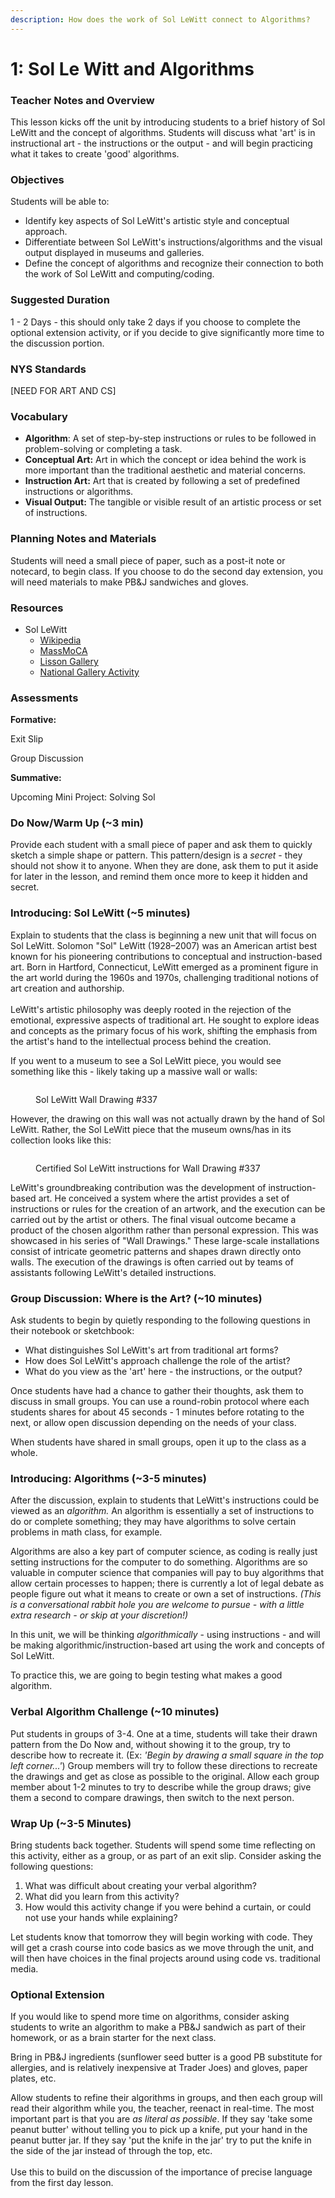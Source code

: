 ```yaml
---
description: How does the work of Sol LeWitt connect to Algorithms?
---
```


# 1: Sol Le Witt and Algorithms

### Teacher Notes and Overview

This lesson kicks off the unit by introducing students to a brief history of Sol LeWitt and the concept of algorithms. Students will discuss what 'art' is in instructional art - the instructions or the output - and will begin practicing what it takes to create 'good' algorithms.&#x20;

### Objectives

Students will be able to:

* Identify key aspects of Sol LeWitt's artistic style and conceptual approach.
* Differentiate between Sol LeWitt's instructions/algorithms and the visual output displayed in museums and galleries.
* Define the concept of algorithms and recognize their connection to both the work of Sol LeWitt and computing/coding.

### Suggested Duration

1 - 2 Days - this should only take 2 days if you choose to complete the optional extension activity, or if you decide to give significantly more time to the discussion portion.

### NYS Standards

\[NEED FOR ART AND CS]

### Vocabulary

* **Algorithm**: A set of step-by-step instructions or rules to be followed in problem-solving or completing a task.&#x20;
* **Conceptual Art:** Art in which the concept or idea behind the work is more important than the traditional aesthetic and material concerns.&#x20;
* **Instruction Art:** Art that is created by following a set of predefined instructions or algorithms.&#x20;
* **Visual Output:** The tangible or visible result of an artistic process or set of instructions.

### Planning Notes and Materials

Students will need a small piece of paper, such as a post-it note or notecard, to begin class. If you choose to do the second day extension, you will need materials to make PB\&J sandwiches and gloves.

### Resources

* Sol LeWitt
  * [Wikipedia](https://en.wikipedia.org/wiki/Sol\_LeWitt)
  * [MassMoCA](https://massmoca.org/sol-lewitt/)
  * [Lisson Gallery](https://www.lissongallery.com/artists/sol-lewitt)
  * [National Gallery Activity](https://www.nga.gov/learn/teachers/lessons-activities/new-angles/sol-lewitt.html)

### Assessments

**Formative:**

Exit Slip

Group Discussion

**Summative:**

Upcoming Mini Project: Solving Sol

### Do Now/Warm Up (\~3 min)

Provide each student with a small piece of paper and ask them to quickly sketch a simple shape or pattern. This pattern/design is a _secret_ - they should not show it to anyone. When they are done, ask them to put it aside for later in the lesson, and remind them once more to keep it hidden and secret.

### Introducing: Sol LeWitt (\~5 minutes)

Explain to students that the class is beginning a new unit that will focus on Sol LeWitt. Solomon "Sol" LeWitt (1928–2007) was an American artist best known for his pioneering contributions to conceptual and instruction-based art. Born in Hartford, Connecticut, LeWitt emerged as a prominent figure in the art world during the 1960s and 1970s, challenging traditional notions of art creation and authorship.\
\
LeWitt's artistic philosophy was deeply rooted in the rejection of the emotional, expressive aspects of traditional art. He sought to explore ideas and concepts as the primary focus of his work, shifting the emphasis from the artist's hand to the intellectual process behind the creation.

If you went to a museum to see a Sol LeWitt piece, you would see something like this - likely taking up a massive wall or walls:

<figure><img src="../.gitbook/assets/image (2).png" alt=""><figcaption><p>Sol LeWitt Wall Drawing #337</p></figcaption></figure>

However, the drawing on this wall was not actually drawn by the hand of Sol LeWitt. Rather, the Sol LeWitt piece that the museum owns/has in its collection looks like this:

<figure><img src="../.gitbook/assets/image (3).png" alt=""><figcaption><p>Certified Sol LeWitt instructions for Wall Drawing #337</p></figcaption></figure>

LeWitt's groundbreaking contribution was the development of instruction-based art. He conceived a system where the artist provides a set of instructions or rules for the creation of an artwork, and the execution can be carried out by the artist or others. The final visual outcome became a product of the chosen algorithm rather than personal expression. This was showcased in his series of "Wall Drawings." These large-scale installations consist of intricate geometric patterns and shapes drawn directly onto walls. The execution of the drawings is often carried out by teams of assistants following LeWitt's detailed instructions.

### Group Discussion: Where is the Art? (\~10 minutes)

Ask students to begin by quietly responding to the following questions in their notebook or sketchbook:

* What distinguishes Sol LeWitt's art from traditional art forms?&#x20;
* How does Sol LeWitt's approach challenge the role of the artist?
* What do you view as the 'art' here - the instructions, or the output?

Once students have had a chance to gather their thoughts, ask them to discuss in small groups. You can use a round-robin protocol where each students shares for about 45 seconds - 1 minutes before rotating to the next, or allow open discussion depending on the needs of your class.

When students have shared in small groups, open it up to the class as a whole.

### Introducing: Algorithms (\~3-5 minutes)

After the discussion, explain to students that LeWitt's instructions could be viewed as an _algorithm._ An algorithm is essentially a set of instructions to do or complete something; they may have algorithms to solve certain problems in math class, for example.

Algorithms are also a key part of computer science, as coding is really just setting instructions for the computer to do something. Algorithms are so valuable in computer science that companies will pay to buy algorithms that allow certain processes to happen; there is currently a lot of legal debate as people figure out what it means to create or own a set of instructions. _(This is a conversational rabbit hole you are welcome to pursue - with a little extra research - or skip at your discretion!)_

In this unit, we will be thinking _algorithmically_ - using instructions - and will be making algorithmic/instruction-based art using the work and concepts of Sol LeWitt.

To practice this, we are going to begin testing what makes a good algorithm.

### Verbal Algorithm Challenge (\~10 minutes)

Put students in groups of 3-4. One at a time, students will take their drawn pattern from the Do Now and, without showing it to the group, try to describe how to recreate it. (Ex: _'Begin by drawing a small square in the top left corner...'_) Group members will try to follow these directions to recreate the drawings and get as close as possible to the original. Allow each group member about 1-2 minutes to try to describe while the group draws; give them a second to compare drawings, then switch to the next person.

### Wrap Up (\~3-5 Minutes)

Bring students back together. Students will spend some time reflecting on this activity, either as a group, or as part of an exit slip. Consider asking the following questions:

1. What was difficult about creating your verbal algorithm?
2. What did you learn from this activity?
3. How would this activity change if you were behind a curtain, or could not use your hands while explaining?

Let students know that tomorrow they will begin working with code. They will get a crash course into code basics as we move through the unit, and will then have choices in the final projects around using code vs. traditional media.

### Optional Extension

If you would like to spend more time on algorithms, consider asking students to write an algorithm to make a PB\&J sandwich as part of their homework, or as a brain starter for the next class.

Bring in PB\&J ingredients (sunflower seed butter is a good PB substitute for allergies, and is relatively inexpensive at Trader Joes) and gloves, paper plates, etc.&#x20;

Allow students to refine their algorithms in groups, and then each group will read their algorithm while you, the teacher, reenact in real-time. The most important part is that you are _as literal as possible_. If they say 'take some peanut butter' without telling you to pick up a knife, put your hand in the peanut butter jar. If they say 'put the knife in the jar' try to put the knife in the side of the jar instead of through the top, etc.\
\
Use this to build on the discussion of the importance of precise language from the first day lesson.
